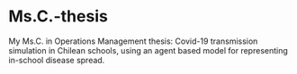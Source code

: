 # Ms.C.-thesis
My Ms.C. in Operations Management thesis: Covid-19 transmission simulation in Chilean schools, using an agent based model for representing in-school disease  spread.
